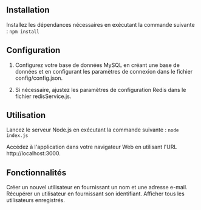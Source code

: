 
## Installation
Installez les dépendances nécessaires en exécutant la commande suivante :
 ```npm install ```


## Configuration
1. Configurez votre base de données MySQL en créant une base de données et en configurant les paramètres de connexion dans le fichier config/config.json.

2. Si nécessaire, ajustez les paramètres de configuration Redis dans le fichier redisService.js.

## Utilisation
Lancez le serveur Node.js en exécutant la commande suivante :
```node index.js```

Accédez à l'application dans votre navigateur Web en utilisant l'URL http://localhost:3000.

## Fonctionnalités
Créer un nouvel utilisateur en fournissant un nom et une adresse e-mail.
Récupérer un utilisateur en fournissant son identifiant.
Afficher tous les utilisateurs enregistrés.
